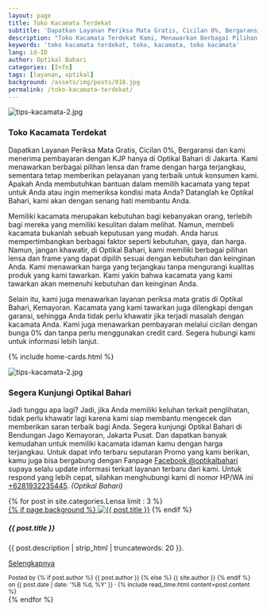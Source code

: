 ```yaml
---
layout: page
title: Toko Kacamata Terdekat
subtitle: 'Dapatkan Layanan Periksa Mata Gratis, Cicilan 0%, Bergaransi'
description: "Toko Kacamata Terdekat Kami, Menawarkan Berbagai Pilihan Lensa dan Frame dengan Harga Terjangkau, Sementara Tetap Memberikan Pelayanan Terbaik Untuk Konsumen Kami"
keywords: 'toko kacamata terdekat, toko, kacamata, toko kacamata'
lang: id-ID
author: Optikal Bahari
categories: [Info]
tags: [layanan, optikal]
background: /assets/img/posts/018.jpg
permalink: /toko-kacamata-terdekat/
---
```



<div class="card shadow p-3 mb-5 bg-white rounded">
    <img src="{{"/assets/img/posts/periksa-mata/periksa-mata-gratis-optikal-bahari-5.jpg" | relative_url }}" class="card-img-top" alt="tips-kacamata-2.jpg">
    <div class="card-body">
      <h3 class="card-title">Toko Kacamata Terdekat</h3>
      <p class="card-text">
            Dapatkan Layanan Periksa Mata Gratis, Cicilan 0%, Bergaransi dan kami menerima pembayaran dengan KJP hanya di Optikal Bahari di Jakarta. Kami menawarkan berbagai pilihan lensa dan frame dengan harga terjangkau, sementara tetap memberikan pelayanan yang terbaik untuk konsumen kami. Apakah Anda membutuhkan bantuan dalam memilih kacamata yang tepat untuk Anda atau ingin memeriksa kondisi mata Anda? Datanglah ke Optikal Bahari, kami akan dengan senang hati membantu Anda.
        </p>
        <p>
            Memiliki kacamata merupakan kebutuhan bagi kebanyakan orang, terlebih bagi mereka yang memiliki kesulitan dalam melihat. Namun, membeli kacamata bukanlah sebuah keputusan yang mudah. Anda harus mempertimbangkan berbagai faktor seperti kebutuhan, gaya, dan harga. Namun, jangan khawatir, di Optikal Bahari, kami memiliki berbagai pilihan lensa dan frame yang dapat dipilih sesuai dengan kebutuhan dan keinginan Anda. Kami menawarkan harga yang terjangkau tanpa mengurangi kualitas produk yang kami tawarkan. Kami yakin bahwa kacamata yang kami tawarkan akan memenuhi kebutuhan dan keinginan Anda.
        </p>
        <p>
            Selain itu, kami juga menawarkan layanan periksa mata gratis di Optikal Bahari, Kemayoran. Kacamata yang kami tawarkan juga dilengkapi dengan garansi, sehingga Anda tidak perlu khawatir jika terjadi masalah dengan kacamata Anda. Kami juga menawarkan pembayaran melalui cicilan dengan bunga 0% dan tanpa perlu menggunakan credit card. Segera hubungi kami untuk informasi lebih lanjut.
        </p>
    </div>
</div>


{% include home-cards.html %}

<div class="card-deck mb-3">
  <div class="card shadow p-3 mb-5 bg-white rounded">
		  <img src="{{"/assets/img/posts/periksa-mata/periksa-mata-gratis-optikal-bahari-9.jpg" | relative_url }}" class="card-img-top" alt="tips-kacamata-2.jpg">
    <div class="card-body">
      <h3 class="card-title">Segera Kunjungi Optikal Bahari</h3>
      <p class="card-text">Jadi tunggu apa lagi? Jadi, jika Anda memiliki keluhan terkait penglihatan, tidak perlu khawatir lagi karena kami siap membantu mengecek dan memberikan saran terbaik bagi Anda. Segera kunjungi Optikal Bahari di Bendungan Jago Kemayoran, Jakarta Pusat. Dan dapatkan banyak kemudahan untuk memiliki kacamata idaman kamu dengan harga terjangkau. Untuk dapat info terbaru seputaran Promo yang kami berikan, kamu juga bisa bergabung dengan Fanpage
    <a href="https://www.facebook.com/optikalbahari" id="FBClick" title="Facebook Page Optikal Bahari" class="FacebookPage">Facebook @optikalbahari</a> supaya selalu update informasi terkait layanan terbaru dari kami. Untuk respond yang lebih cepat, silahkan menghubungi kami di nomor HP/WA ini <a href="https://api.whatsapp.com/send?phone=6281932235445&text=Hallo%2C+saya+butuh+informasi+lebih+lanjut+mengenai+Optikal+Bahari" id="WhatsAppClick" class="WhatsAppCall" title="Call WhatsApp">+6281932235445</a>.
    <em>(Optikal Bahari)</em></p>
	</div>
   </div>
</div>

<section id="posts-category">
    <div class="card-deck">
		{% for post in site.categories.Lensa limit : 3 %}
        <div class="card shadow p-3 mb-5 bg-white rounded">
            <a href="{{ post.url | prepend: site.baseurl | replace: '//', '/' }}">
                {% if page.background %}
                    <img src="{{ post.background | prepend: site.baseurl | replace: '//', '/' }}" class="card-img-top" alt="{{ post.title }}"></a> 
                {% endif %}
            <div class="card-body">
                <h5 class="card-title">
                    {{ post.title }}
                </h5>
                <p class="card-text">
                    {{ post.description | strip_html | truncatewords: 20 }}.
                </p>
                <p class="card-text">
                    <a class="btn btn-primary rounded-pill" href="{{ post.url | prepend: site.baseurl | replace: '//', '/' }}">Selengkapnya</a>
                </p>
            </div>
            <div class="card-footer">
                <small class="text-muted">
                    Posted by {% if post.author %} {{ post.author }} {% else %} {{ site.author }} {% endif %} on
                    {{ post.date | date: '%B %d, %Y' }} &middot; {% include read_time.html content=post.content %}
                </small>
            </div>
        </div>
        {% endfor %}
    </div>
</section>